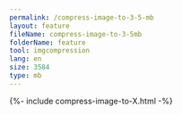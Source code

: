 ```yaml
---
permalink: /compress-image-to-3-5-mb
layout: feature
fileName: compress-image-to-3-5mb
folderName: feature
tool: imgcompression
lang: en
size: 3584
type: mb
---
```


{%- include compress-image-to-X.html -%}
